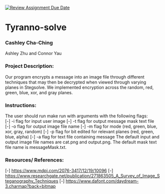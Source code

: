 [![Review Assignment Due Date](https://classroom.github.com/assets/deadline-readme-button-22041afd0340ce965d47ae6ef1cefeee28c7c493a6346c4f15d667ab976d596c.svg)](https://classroom.github.com/a/am3xLbu5)
# Tyranno-solve

### Cashley Cha-Ching

Ashley Zhu and Connor Yau

### Project Description:

Our program encrypts a message into an image file through different techniques that may then be decrypted when viewed through varying planes in Stegsolve. We implemented encryption across the random, red, green, blue, xor, and gray planes.

### Instructions:
The user should run make run with arguments with the following flags:  
[-] -i flag for input user image
[-] -t flag for output message mask text file
[-] -o flag for output image file name
[-] -m flag for mode (red, green, blue, xor, gray, random)
[-] -p flag for bit edited for relevant planes (red, green, blue, alpha)
[-] -a flag for text file containing message
The default input and output image file names are cat.png and output.png. The default mask text file name is messageMask.txt.

### Resources/ References:
[-] https://www.mdpi.com/2076-3417/12/19/10096
[-] https://www.researchgate.net/publication/271863505_A_Survey_of_Image_Steganography_Techniques
[-] https://www.dafont.com/daydream-3.charmap?back=bitmap
